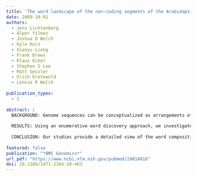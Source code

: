 ```yaml
---
title: 'The word landscape of the non-coding segments of the Arabidopsis thaliana genome'
date: 2009-10-01
authors:
  - Jens Lichtenberg
  - Alper Yilmaz
  - Joshua D Welch
  - Kyle Kurz
  - Xiaoyu Liang
  - Frank Drews
  - Klaus Ecker
  - Stephen S Lee
  - Matt Geisler
  - Erich Grotewold
  - Lonnie R Welch
 
publication_types:
  - 2
 
abstract: |
  BACKGROUND: Genome sequences can be conceptualized as arrangements of motifs or words. The frequencies and positional distributions of these words within particular non-coding genomic segments provide important insights into how the words function in processes such as mRNA stability and regulation of gene expression. 
  
  RESULTS: Using an enumerative word discovery approach, we investigated the frequencies and positional distributions of all 65,536 different 8-letter words in the genome of Arabidopsis thaliana. Focusing on promoter regions, introns, and 3' and 5' untranslated regions (3'UTRs and 5'UTRs), we compared word frequencies in these segments to genome-wide frequencies. The statistically interesting words in each segment were clustered with similar words to generate motif logos. We investigated whether words were clustered at particular locations or were distributed randomly within each genomic segment, and we classified the words using gene expression information from public repositories. Finally, we investigated whether particular sets of words appeared together more frequently than others. 
  
  CONCLUSION: Our studies provide a detailed view of the word composition of several segments of the non-coding portion of the Arabidopsis genome. Each segment contains a unique word-based signature. The respective signatures consist of the sets of enriched words, 'unwords', and word pairs within a segment, as well as the preferential locations and functional classifications for the signature words. Additionally, the positional distributions of enriched words within the segments highlight possible functional elements, and the co-associations of words in promoter regions likely represent the formation of higher order regulatory modules. This work is an important step toward fully cataloguing the functional elements of the Arabidopsis genome.
  
featured: false
publication: "*BMC Genomics*"
url_pdf: "https://www.ncbi.nlm.nih.gov/pubmed/19814816"
doi: 10.1186/1471-2164-10-463
---
```




